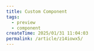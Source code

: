```yaml
---
title: Custom Component
tags:
  - preview
  - component
createTime: 2025/01/31 11:04:03
permalink: /article/z14iowx5/
---
```


<CustomComponent />
